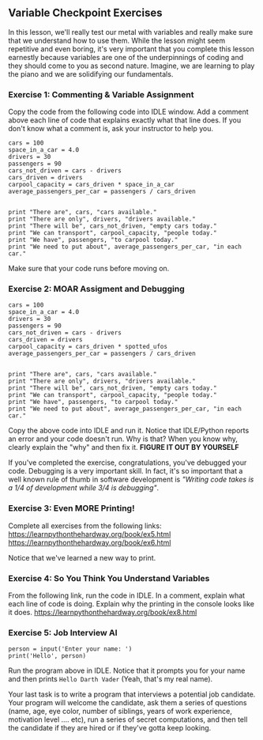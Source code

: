 ## Variable Checkpoint Exercises

In this lesson, we'll really test our metal with variables and really make sure that we understand how to use them. While the lesson might seem repetitive and even boring, it's very important that you complete this lesson earnestly because variables are one of the underpinnings of coding and they should come to you as second nature. Imagine, we are learning to play the piano and we are solidifying our fundamentals. 

### Exercise 1: Commenting & Variable Assignment
Copy the code from the following code into IDLE window. 
Add a comment above each line of code that explains exactly what that line does. If you don't know what a comment is, ask your instructor to help you. 

```
cars = 100
space_in_a_car = 4.0
drivers = 30
passengers = 90
cars_not_driven = cars - drivers
cars_driven = drivers
carpool_capacity = cars_driven * space_in_a_car
average_passengers_per_car = passengers / cars_driven


print "There are", cars, "cars available."
print "There are only", drivers, "drivers available."
print "There will be", cars_not_driven, "empty cars today."
print "We can transport", carpool_capacity, "people today."
print "We have", passengers, "to carpool today."
print "We need to put about", average_passengers_per_car, "in each car."
```


Make sure that your code runs before moving on. 

### Exercise 2: MOAR Assigment and Debugging
```
cars = 100
space_in_a_car = 4.0
drivers = 30
passengers = 90
cars_not_driven = cars - drivers
cars_driven = drivers
carpool_capacity = cars_driven * spotted_ufos
average_passengers_per_car = passengers / cars_driven


print "There are", cars, "cars available."
print "There are only", drivers, "drivers available."
print "There will be", cars_not_driven, "empty cars today."
print "We can transport", carpool_capacity, "people today."
print "We have", passengers, "to carpool today."
print "We need to put about", average_passengers_per_car, "in each car."
```

Copy the above code into IDLE and run it. Notice that IDLE/Python reports an error and your code doesn't run. Why is that? When you know why, clearly explain the "why" and then fix it. **FIGURE IT OUT BY YOURSELF**

If you've completed the exercise, congratulations, you've debugged your code. Debugging is a very important skill. In fact, it's so important that a well known rule of thumb in software development is _"Writing code takes is a 1/4 of development while 3/4 is debugging"_. 

### Exercise 3: Even MORE Printing!
Complete all exercises from the following links: 
https://learnpythonthehardway.org/book/ex5.html
https://learnpythonthehardway.org/book/ex6.html

Notice that we've learned a new way to print. 

### Exercise 4: So You Think You Understand Variables
From the following link, run the code in IDLE. In a comment, explain what each line of code is doing. Explain why the printing in the console looks like it does. 
https://learnpythonthehardway.org/book/ex8.html


### Exercise 5: Job Interview AI
```
person = input('Enter your name: ')
print('Hello', person)
```

Run the program above in IDLE. Notice that it prompts you for your name and then prints `Hello Darth Vader` (Yeah, that's my real name). 

Your last task is to write a program that interviews a potential job candidate. Your program will welcome the candidate, ask them a series of questions (name, age, eye color, number of siblings, years of work experience, motivation level .... etc), run a series of secret computations, and then tell the candidate if they are hired or if they've gotta keep looking. 
 	